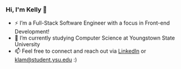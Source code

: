 <!--
**kellylamkelly/kellylamkelly** is a ✨ _special_ ✨ repository because its `README.md` (this file) appears on your GitHub profile.

Here are some ideas to get you started:

- 🔭 I’m currently working on ...
- 🌱 I’m currently learning ...
- 👯 I’m looking to collaborate on ...
- 🤔 I’m looking for help with ...
- 💬 Ask me about ...
- 📫 How to reach me: ...
- 😄 Pronouns: ...
- ⚡ Fun fact: ...
-->

### Hi, I'm Kelly 👋

- ⚡ I’m a Full-Stack Software Engineer with a focus in Front-end Development!
- 🌱 I’m currently studying Computer Science at Youngstown State University
- 📫 Feel free to connect and reach out via [LinkedIn](https://linkedin.com/in/kellylamkelly) or klam@student.ysu.edu :)
